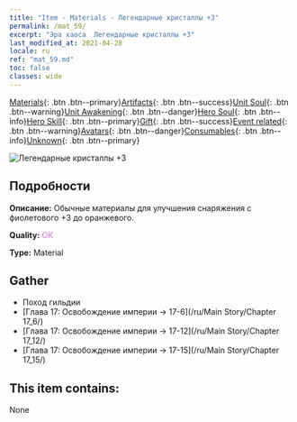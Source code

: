 ```yaml
---
title: "Item - Materials - Легендарные кристаллы +3"
permalink: /mat_59/
excerpt: "Эра хаоса  Легендарные кристаллы +3"
last_modified_at: 2021-04-28
locale: ru
ref: "mat_59.md"
toc: false
classes: wide
---
```

 [Materials](/ItemsRU/){: .btn .btn--primary}[Artifacts](/ItemsRU/Artifacts/){: .btn .btn--success}[Unit Soul](/ItemsRU/UnitSoul/){: .btn .btn--warning}[Unit Awakening](/ItemsRU/UnitAwakening/){: .btn .btn--danger}[Hero Soul](/ItemsRU/HeroSoul/){: .btn .btn--info}[Hero Skill](/ItemsRU/HeroSkill/){: .btn .btn--primary}[Gift](/ItemsRU/Gift/){: .btn .btn--success}[Event related](/ItemsRU/Events/){: .btn .btn--warning}[Avatars](/ItemsRU/Avatars/){: .btn .btn--danger}[Consumables](/ItemsRU/Consumables/){: .btn .btn--info}[Unknown](/ItemsRU/Unknown/){: .btn .btn--primary}

 ![Легендарные кристаллы +3](/images/t/i_cailiao_shuijing2.png)

## Подробности
 **Описание:** Обычные материалы для улучшения снаряжения c фиолетового +3 до оранжевого.

 **Quality:** <span style="color: #DA70D6">OK</span>

 **Type:** Material

## Gather

*    Поход гильдии 
*    [Глава 17: Освобождение империи -> 17-6](/ru/Main Story/Chapter 17_6/) 
*    [Глава 17: Освобождение империи -> 17-12](/ru/Main Story/Chapter 17_12/) 
*    [Глава 17: Освобождение империи -> 17-15](/ru/Main Story/Chapter 17_15/) 

## This item contains:

  None

